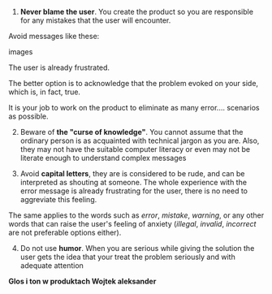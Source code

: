 


   1. **Never blame the user**. You create the product so you are responsible for any mistakes that the user will encounter.

Avoid messages like these:

images

The user is already frustrated.

The better option is to acknowledge that the problem evoked on your side, which is, in fact, true.

It is your job to work on the product to eliminate as many error.... scenarios as possible.

2.  Beware of **the "curse of knowledge"**. You cannot assume that the ordinary person is as acquainted with technical jargon as you are. Also, they may not have the suitable computer literacy or even may not be literate enough to understand complex messages

3. Avoid **capital letters**, they are is considered to be rude, and can be interpreted as shouting at someone. The whole experience with the error message is already frustrating for the user, there is no need to aggreviate this feeling. 

The same applies to the words such as *error*, *mistake*, *warning*, or any other words that can  raise the user's feeling of anxiety (*illegal*, *invalid*, *incorrect* are not preferable options either).

4. Do not use **humor**. When you are serious while giving the solution the user gets the idea that your treat the problem seriously and with adequate attention

**Glos i ton w produktach Wojtek aleksander**